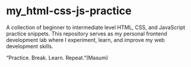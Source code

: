# my_html-css-js-practice
A collection of beginner to intermediate level HTML, CSS, and JavaScript practice snippets. This repository serves as my personal frontend development lab where I experiment, learn, and improve my web development skills.

“Practice. Break. Learn. Repeat.”(Masum)
